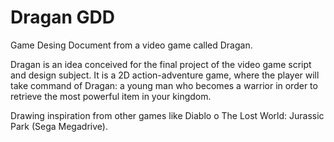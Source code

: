 # Dragan GDD

Game Desing Document from a video game called Dragan.

Dragan is an idea conceived for the final project of the video game script and design subject.
It is a 2D action-adventure game, where the player will take command of Dragan: a young man who becomes a warrior in order to
retrieve the most powerful item in your kingdom.

Drawing inspiration from other games like Diablo o The Lost World: Jurassic Park (Sega Megadrive).
